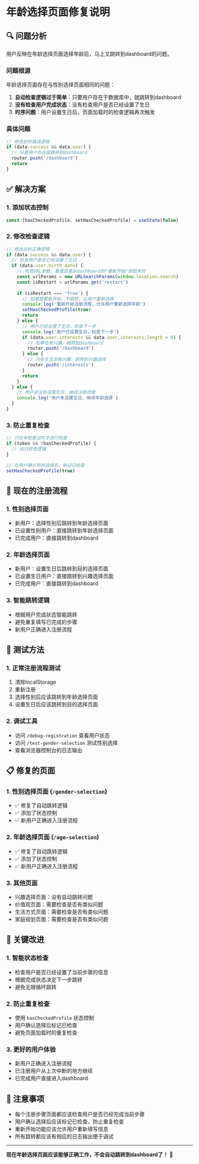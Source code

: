 # 年龄选择页面修复说明

## 🔍 问题分析

用户反映在年龄选择页面选择年龄后，马上又跳转到dashboard的问题。

### 问题根源
年龄选择页面存在与性别选择页面相同的问题：
1. **自动检查逻辑过于简单**：只要用户存在于数据库中，就跳转到dashboard
2. **没有检查用户完成状态**：没有检查用户是否已经设置了生日
3. **时序问题**：用户设置生日后，页面加载时的检查逻辑再次触发

### 具体问题
```typescript
// 修改前的错误逻辑
if (data.success && data.user) {
  // 只要用户存在就跳转到dashboard
  router.push('/dashboard')
  return
}
```

## ✅ 解决方案

### 1. 添加状态控制
```typescript
const [hasCheckedProfile, setHasCheckedProfile] = useState(false)
```

### 2. 修改检查逻辑
```typescript
// 修改后的正确逻辑
if (data.success && data.user) {
  // 检查用户是否已经设置了生日
  if (data.user.birth_date) {
    // 检查URL参数，看是否是从dashboard的"重新开始"按钮来的
    const urlParams = new URLSearchParams(window.location.search)
    const isRestart = urlParams.get('restart')
    
    if (isRestart === 'true') {
      // 如果是重新开始，不跳转，让用户重新选择
      console.log('重新开始注册流程，允许用户重新选择年龄')
      setHasCheckedProfile(true)
      return
    } else {
      // 用户已经设置了生日，检查下一步
      console.log('用户已设置生日，检查下一步')
      if (data.user.interests && data.user.interests.length > 0) {
        // 如果也有兴趣，跳转到dashboard
        router.push('/dashboard')
      } else {
        // 只有生日没有兴趣，跳转到兴趣选择
        router.push('/interests')
      }
      return
    }
  } else {
    // 用户还没有设置生日，继续注册流程
    console.log('用户未设置生日，继续年龄选择')
  }
}
```

### 3. 防止重复检查
```typescript
// 只在未检查过时才进行检查
if (token && !hasCheckedProfile) {
  // 执行检查逻辑
}

// 在用户确认年龄选择后，标记已检查
setHasCheckedProfile(true)
```

## 🚀 现在的注册流程

### 1. 性别选择页面
- 新用户：选择性别后跳转到年龄选择页面
- 已设置性别用户：直接跳转到年龄选择页面
- 已完成用户：直接跳转到dashboard

### 2. 年龄选择页面
- 新用户：设置生日后跳转到目的选择页面
- 已设置生日用户：直接跳转到兴趣选择页面
- 已完成用户：直接跳转到dashboard

### 3. 智能跳转逻辑
- 根据用户完成状态智能跳转
- 避免重复填写已完成的步骤
- 新用户正确进入注册流程

## 🔧 测试方法

### 1. 正常注册流程测试
1. 清除localStorage
2. 重新注册
3. 选择性别后应该跳转到年龄选择页面
4. 设置生日后应该跳转到目的选择页面

### 2. 调试工具
- 访问 `/debug-registration` 查看用户状态
- 访问 `/test-gender-selection` 测试性别选择
- 查看浏览器控制台的日志输出

## 📋 修复的页面

### 1. 性别选择页面 (`/gender-selection`)
- ✅ 修复了自动跳转逻辑
- ✅ 添加了状态控制
- ✅ 新用户正确进入注册流程

### 2. 年龄选择页面 (`/age-selection`)
- ✅ 修复了自动跳转逻辑
- ✅ 添加了状态控制
- ✅ 新用户正确进入注册流程

### 3. 其他页面
- 兴趣选择页面：没有自动跳转问题
- 价值观页面：需要检查是否有类似问题
- 生活方式页面：需要检查是否有类似问题
- 家庭规划页面：需要检查是否有类似问题

## 🎯 关键改进

### 1. 智能状态检查
- 检查用户是否已经设置了当前步骤的信息
- 根据完成状态决定下一步跳转
- 避免无限循环跳转

### 2. 防止重复检查
- 使用 `hasCheckedProfile` 状态控制
- 用户确认选择后标记已检查
- 避免页面加载时的重复检查

### 3. 更好的用户体验
- 新用户正确进入注册流程
- 已注册用户从上次中断的地方继续
- 已完成用户直接进入dashboard

## 📝 注意事项

- 每个注册步骤页面都应该检查用户是否已经完成当前步骤
- 用户确认选择后应该标记已检查，防止重复检查
- 重新开始功能应该允许用户重新填写信息
- 所有跳转都应该有相应的日志输出便于调试

---

**现在年龄选择页面应该能够正确工作，不会自动跳转到dashboard了！** 🎉 